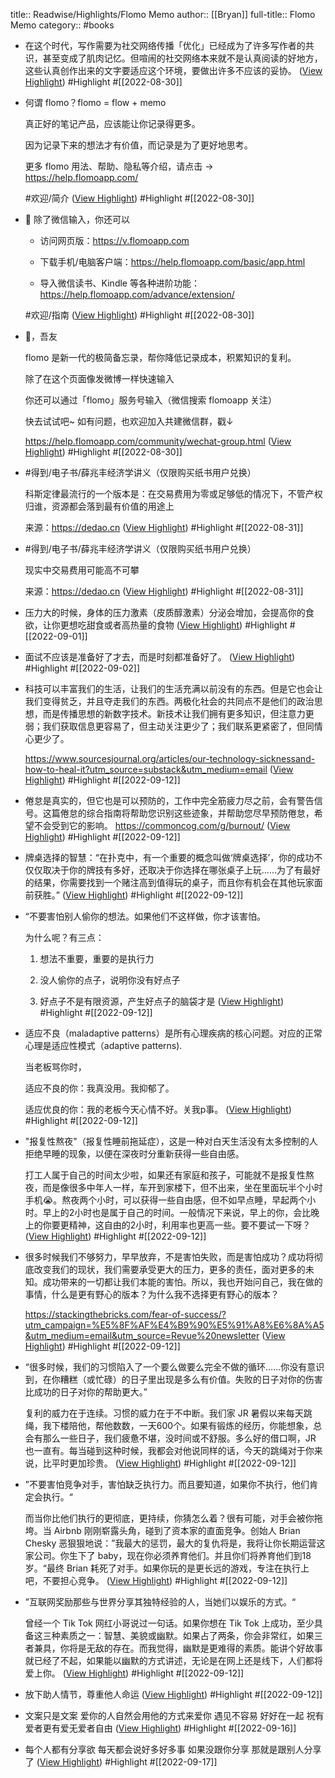 title:: Readwise/Highlights/Flomo Memo
author:: [[Bryan]]
full-title:: Flomo Memo
category:: #books

- 在这个时代，写作需要为社交网络传播「优化」已经成为了许多写作者的共识，甚至变成了肌肉记忆。但喧闹的社交网络本来就不是认真阅读的好地方，这些认真创作出来的文字要适应这个环境，要做出许多不应该的妥协。 ([View Highlight](https://flomoapp.com/mine/?memo_id=MzY4NDgzNzg)) #Highlight #[[2022-08-30]]
- 何谓 flomo？flomo = flow + memo
  
  
  
  真正好的笔记产品，应该能让你记录得更多。
  
  因为记录下来的想法才有价值，而记录是为了更好地思考。
  
  
  
  更多 flomo 用法、帮助、隐私等介绍，请点击 → https://help.flomoapp.com/
  
  
  
  #欢迎/简介 ([View Highlight](https://flomoapp.com/mine/?memo_id=MzY4NDgwNjU)) #Highlight #[[2022-08-30]]
- 🤔 除了微信输入，你还可以
  
  
  
   * 访问网页版：https://v.flomoapp.com
  
   * 下载手机/电脑客户端：https://help.flomoapp.com/basic/app.html
  
   * 导入微信读书、Kindle 等各种进阶功能：https://help.flomoapp.com/advance/extension/
  
  
  
  #欢迎/指南 ([View Highlight](https://flomoapp.com/mine/?memo_id=MzY4NDgwNjY)) #Highlight #[[2022-08-30]]
- 👋，吾友
  
  
  
  flomo 是新一代的极简备忘录，帮你降低记录成本，积累知识的复利。
  
  
  
  除了在这个页面像发微博一样快速输入
  
  你还可以通过「flomo」服务号输入（微信搜索 flomoapp 关注）
  
  
  
  快去试试吧~ 如有问题，也欢迎加入共建微信群，戳↓
  
  https://help.flomoapp.com/community/wechat-group.html ([View Highlight](https://flomoapp.com/mine/?memo_id=MzY4NDgwNjc)) #Highlight #[[2022-08-30]]
- #得到/电子书/薛兆丰经济学讲义（仅限购买纸书用户兑换）
  
  科斯定律最流行的一个版本是：在交易费用为零或足够低的情况下，不管产权归谁，资源都会落到最有价值的用途上
  
  
  
  来源：https://dedao.cn ([View Highlight](https://flomoapp.com/mine/?memo_id=MzY5NDg2Nzk)) #Highlight #[[2022-08-31]]
- #得到/电子书/薛兆丰经济学讲义（仅限购买纸书用户兑换）
  
  现实中交易费用可能高不可攀
  
  
  
  来源：https://dedao.cn ([View Highlight](https://flomoapp.com/mine/?memo_id=MzY5NDg2ODA)) #Highlight #[[2022-08-31]]
- 压力大的时候，身体的压力激素（皮质醇激素）分泌会增加，会提高你的食欲，让你更想吃甜食或者高热量的食物 ([View Highlight](https://flomoapp.com/mine/?memo_id=MzcwMDg1MDg)) #Highlight #[[2022-09-01]]
- 面试不应该是准备好了才去，而是时刻都准备好了。 ([View Highlight](https://flomoapp.com/mine/?memo_id=MzcxNjQxODI)) #Highlight #[[2022-09-02]]
- 科技可以丰富我们的生活，让我们的生活充满以前没有的东西。但是它也会让我们变得贫乏，并且夺走我们的东西。两极化社会的共同点不是他们的政治思想，而是传播思想的新数字技术。新技术让我们拥有更多知识，但注意力更弱；我们获取信息更容易了，但主动关注更少了；我们联系更紧密了，但同情心更少了。
  
  
  
  https://www.sourcesjournal.org/articles/our-technology-sicknessand-how-to-heal-it?utm_source=substack&utm_medium=email ([View Highlight](https://flomoapp.com/mine/?memo_id=MzgxOTkxMjQ)) #Highlight #[[2022-09-12]]
- 倦怠是真实的，但它也是可以预防的，工作中完全筋疲力尽之前，会有警告信号。这篇倦怠的综合指南将帮助您识别这些迹象，并帮助您尽早预防倦怠，希望不会受到它的影响。 https://commoncog.com/g/burnout/ ([View Highlight](https://flomoapp.com/mine/?memo_id=MzgxOTkwNTU)) #Highlight #[[2022-09-12]]
- 牌桌选择的智慧：“在扑克中，有一个重要的概念叫做‘牌桌选择’，你的成功不仅仅取决于你的牌技有多好，还取决于你选择在哪张桌子上玩……为了有最好的结果，你需要找到一个赌注高到值得玩的桌子，而且你有机会在其他玩家面前获胜。” ([View Highlight](https://flomoapp.com/mine/?memo_id=MzgxOTg5OTc)) #Highlight #[[2022-09-12]]
- “不要害怕别人偷你的想法。如果他们不这样做，你才该害怕。
  
  
  
  为什么呢？有三点：
  
  1. 想法不重要，重要的是执行力
  
  2. 没人偷你的点子，说明你没有好点子
  
  3. 好点子不是有限资源，产生好点子的脑袋才是 ([View Highlight](https://flomoapp.com/mine/?memo_id=MzgxOTg1MTE)) #Highlight #[[2022-09-12]]
- 适应不良（maladaptive patterns）是所有心理疾病的核心问题。对应的正常心理是适应性模式（adaptive patterns).
  
  当老板骂你时，
  
  适应不良的你：我真没用。我抑郁了。
  
  适应优良的你：我的老板今天心情不好。关我p事。 ([View Highlight](https://flomoapp.com/mine/?memo_id=MzgxOTg0NzI)) #Highlight #[[2022-09-12]]
- "报复性熬夜"（报复性睡前拖延症），这是一种对白天生活没有太多控制的人拒绝早睡的现象，以便在深夜时分重新获得一些自由感。
  
  
  
  打工人属于自己的时间太少啦，如果还有家庭和孩子，可能就不是报复性熬夜，而是像很多中年人一样，车开到家楼下，但不出来，坐在里面玩半个小时手机😭。熬夜两个小时，可以获得一些自由感，但不如早点睡，早起两个小时。早上的2小时也是属于自己的时间。一般情况下来说，早上的你，会比晚上的你要更精神，这自由的2小时，利用率也更高一些。要不要试一下呀？ ([View Highlight](https://flomoapp.com/mine/?memo_id=MzgxOTgzOTk)) #Highlight #[[2022-09-12]]
- 很多时候我们不够努力，早早放弃，不是害怕失败，而是害怕成功？成功将彻底改变我们的现状，我们需要承受更大的压力，更多的责任，面对更多的未知。成功带来的一切都让我们本能的害怕。所以，我也开始问自己，我在做的事情，什么是更有野心的版本？为什么我不选择更有野心的版本？
  
  
  
  https://stackingthebricks.com/fear-of-success/?utm_campaign=%E5%8F%AF%E4%B9%90%E5%91%A8%E6%8A%A5&utm_medium=email&utm_source=Revue%20newsletter ([View Highlight](https://flomoapp.com/mine/?memo_id=MzgxOTgzMzc)) #Highlight #[[2022-09-12]]
- “很多时候，我们的习惯陷入了一个要么做要么完全不做的循环……你没有意识到，在你糟糕（或忙碌）的日子里出现是多么有价值。失败的日子对你的伤害比成功的日子对你的帮助更大。”
  
  复利的威力在于连续。习惯的威力在于不中断。我们家 JR 暑假以来每天跳绳，我下楼陪他，帮他数数，一天600个。如果有锻炼的经历，你能想象，总会有那么一些日子，我们疲惫不堪，没时间或不舒服。多么好的借口啊，JR 也一直有。每当碰到这种时候，我都会对他说同样的话，今天的跳绳对于你来说，比平时更加珍贵。 ([View Highlight](https://flomoapp.com/mine/?memo_id=MzgxOTgyNjk)) #Highlight #[[2022-09-12]]
- ”不要害怕竞争对手，害怕缺乏执行力。而且要知道，如果你不执行，他们肯定会执行。“
  
  而当你比他们执行的更彻底，更持续，你猜怎么着？很有可能，对手会被你拖垮。当 Airbnb 刚刚崭露头角，碰到了资本家的直面竞争。创始人 Brian Chesky 恶狠狠地说：”我最大的惩罚，最大的复仇将是，我将让你长期运营这家公司。你生下了 baby，现在你必须养育他们。并且你们将养育他们到18岁。“最终 Brian 耗死了对手。如果你玩的是更长远的游戏，专注在执行上吧，不要担心竞争。 ([View Highlight](https://flomoapp.com/mine/?memo_id=MzgxOTgxOTA)) #Highlight #[[2022-09-12]]
- ”互联网奖励那些与世界分享其独特经验的人，当她们以娱乐的方式。“
  
  曾经一个 Tik Tok 网红小哥说过一句话。如果你想在 Tik Tok 上成功，至少具备这三种素质之一：智慧、美貌或幽默。如果占了两条，你会非常红，如果三者兼具，你将是无敌的存在。而我觉得，幽默是更难得的素质。能讲个好故事就已经了不起，如果能以幽默的方式讲述，无论是在网上还是线下，人们都将爱上你。 ([View Highlight](https://flomoapp.com/mine/?memo_id=MzgxOTgxNTY)) #Highlight #[[2022-09-12]]
- 放下助人情节，尊重他人命运 ([View Highlight](https://flomoapp.com/mine/?memo_id=MzgyMTUyNTA)) #Highlight #[[2022-09-12]]
- 文案只是文案 爱你的人自然会用他的方式来爱你 遇见不容易 好好在一起 祝有爱者更有爱无爱者自由 ([View Highlight](https://flomoapp.com/mine/?memo_id=Mzg3MjQ3MzU)) #Highlight #[[2022-09-16]]
- 每个人都有分享欲 每天都会说好多好多事 如果没跟你分享 那就是跟别人分享了 ([View Highlight](https://flomoapp.com/mine/?memo_id=Mzg3MzAxNDU)) #Highlight #[[2022-09-17]]